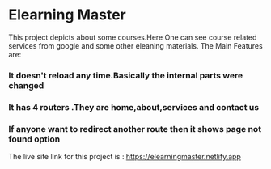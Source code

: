 # Elearning Master

This project depicts about some courses.Here One can see course related services from google and some other eleaning materials.
The Main Features are:
### It doesn't reload any time.Basically the internal parts were changed
### It has 4 routers .They are home,about,services and contact us
### If anyone want to redirect another route then it shows page not found option


The live site link for this project is : https://elearningmaster.netlify.app

